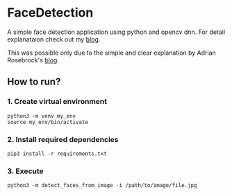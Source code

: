 # FaceDetection

A simple face detection application using python and opencv dnn. For detail explanataion check out my [blog]().

This was possible only due to the simple and clear explanation by Adrian Rosebrock's [blog](https://www.pyimagesearch.com/2018/02/26/face-detection-with-opencv-and-deep-learning/).

## How to run?

### 1. Create virtual environment

```
python3 -m venv my_env
source my_env/bin/activate
```

### 2. Install required dependencies

```
pip3 install -r requirements.txt
```

### 3. Execute

```
python3 -m detect_faces_from_image -i /path/to/image/file.jpg
```

